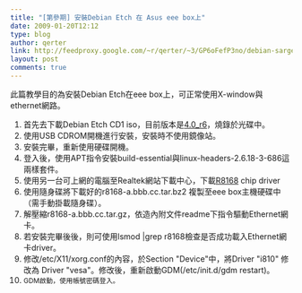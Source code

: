 ```yaml
---
title: "[第參期] 安裝Debian Etch 在 Asus eee box上"
date: 2009-01-20T12:12
type: blog
author: qerter
link: http://feedproxy.google.com/~r/qerter/~3/GP6oFefP3no/debian-sarge-asus-eee-box.html
layout: post
comments: true
---
```


此篇教學目的為安裝Debian Etch在eee box上，可正常使用X-window與ethernet網路。<br /><ol><li>首先去下載Debian Etch CD1 iso，目前版本是<a href="ftp://ftp.tw.debian.org/debian-cd/4.0_r6/i386/iso-cd/debian-40r6-i386-CD-1.iso">4.0_r6</a>，燒錄於光碟中。<br /></li><li>使用USB CDROM開機進行安裝，安裝時不使用鏡像站。<br /></li><li>安裝完畢，重新使用硬碟開機。<br /></li><li>登入後，使用APT指令安裝build-essential與linux-headers-2.6.18-3-686這兩樣套件。<br /></li><li>使用另一台可上網的電腦至Realtek網站下載中心，下載<a href="ftp://202.65.194.212/cn/nic/r8168-8.010.00.tar.bz2">R8168</a> chip driver<br /></li><li>使用隨身碟將下載好的<span style="font-size: 100%;">r8168-a.bbb.cc.tar.bz2 複製至eee box主機硬碟中（需手動掛載隨身碟）。<br /></span></li><li><span style="font-size: 100%;">解壓縮r8168-a.bbb.cc.tar.gz，依造內附文件readme下指令驅動Ethernet網卡。<br /></span></li><li><span style="font-size: 100%;">若安裝完畢後後，則可使用lsmod |grep r8168檢查是否成功載入Ethernet網卡driver。<br /></span></li><li><span style="font-size: 100%;">修改/etc/X11/xorg.conf的內容，於Section "Device"中，將Driver "i810" 修改為 Driver "vesa"。修改後，重新啟動GDM(/etc/init.d/gdm restart)。<br /></span></li><li><span style="font-size: 85%;"><span style="font-size: 100%;">GDM啟動，使用帳號密碼登入。</span><br /></span></li></ol>